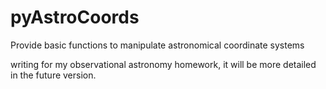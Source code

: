 # pyAstroCoords
Provide basic functions to manipulate astronomical coordinate systems

writing for my observational astronomy homework, it will be more detailed in the future version.
